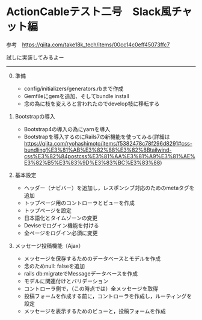 # ActionCableテスト二号　Slack風チャット編

参考　https://qiita.com/take18k_tech/items/00cc14c0eff45073ffc7

試しに実装してみるよー

----

0. 準備
    - config/initializers/generators.rbまで作成
    - Gemfileにgemを追加、そしてbundle install
    - 念の為に枝を変えろと言われたのでdevelop枝に移転する

1. Bootstrapの導入
    - Bootstrap4の導入の為にyarnを導入
    - Bootstrapを導入するのにRails7の新機能を使ってみる(詳細は　https://qiita.com/ryohashimoto/items/f5382478c78f296d8291#css-bundling%E3%81%AB%E3%82%88%E3%82%8Btailwind-css%E3%82%84postcss%E3%81%AA%E3%81%A9%E3%81%AE%E3%82%B5%E3%83%9D%E3%83%BC%E3%83%88)

2. 基本設定
    - ヘッダー（ナビバー）を追加し，レスポンシブ対応のためのmetaタグを追加
    - トップページ用のコントローラとビューを作成
    - トップページを設定
    - 日本語化とタイムゾーンの変更
    - Deviseでログイン機能を付ける
    - 全ページをログイン必須に変更

3. メッセージ投稿機能（Ajax）
    - メッセージを保存するためのデータベースとモデルを作成
    - 念のためnull: falseを追加
    - rails db:migrateでMessageデータベースを作成
    - モデルに関連付けとバリデーション
    - コントローラ側で，（この時点では）全メッセージを取得
    - 投稿フォームを作成する前に，コントローラを作成し，ルーティングを設定
    - メッセージを表示するためのビューと，投稿フォームを作成